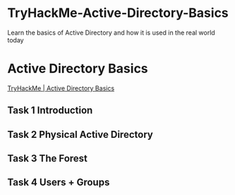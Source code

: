 # TryHackMe-Active-Directory-Basics
Learn the basics of Active Directory and how it is used in the real world today
# Active Directory Basics
[TryHackMe | Active Directory Basics](https://tryhackme.com/room/activedirectorybasics)

## Task 1 Introduction

## Task 2 Physical Active Directory

## Task 3 The Forest

## Task 4 Users + Groups

